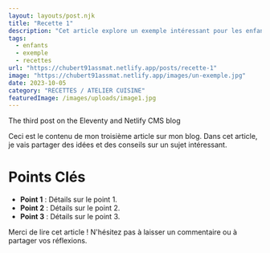 ```yaml
---
layout: layouts/post.njk
title: "Recette 1"
description: "Cet article explore un exemple intéressant pour les enfants."
tags: 
  - enfants
  - exemple
  - recettes
url: "https://chubert91assmat.netlify.app/posts/recette-1"
image: "https://chubert91assmat.netlify.app/images/un-exemple.jpg"
date: 2023-10-05
category: "RECETTES / ATELIER CUISINE"
featuredImage: /images/uploads/image1.jpg
---
```




The third post on the Eleventy and Netlify CMS blog



Ceci est le contenu de mon troisième article sur mon blog. Dans cet article, je vais partager des idées et des conseils sur un sujet intéressant.

# Points Clés

- **Point 1** : Détails sur le point 1.
- **Point 2** : Détails sur le point 2.
- **Point 3** : Détails sur le point 3.

Merci de lire cet article ! N'hésitez pas à laisser un commentaire ou à partager vos réflexions.
